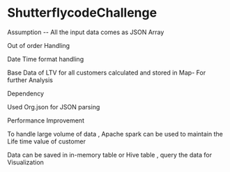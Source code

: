 # ShutterflycodeChallenge

Assumption --
  All the input data comes as JSON Array

Out of order Handling

Date Time format handling

Base Data of LTV for all customers calculated and stored in Map- For further Analysis

Dependency

  Used Org.json for JSON parsing
  
Performance Improvement

  To handle large volume of data , Apache spark can be used to maintain the Life time value of customer
  
  Data can be saved in in-memory table or Hive table , query the data for Visualization
  
  
